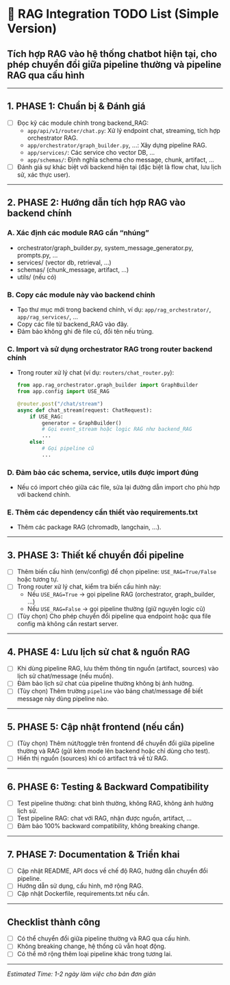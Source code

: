 # 🚀 RAG Integration TODO List (Simple Version)
## Tích hợp RAG vào hệ thống chatbot hiện tại, cho phép chuyển đổi giữa pipeline thường và pipeline RAG qua cấu hình

---

## 1. PHASE 1: Chuẩn bị & Đánh giá
- [ ] Đọc kỹ các module chính trong backend_RAG:
  - `app/api/v1/router/chat.py`: Xử lý endpoint chat, streaming, tích hợp orchestrator RAG.
  - `app/orchestrator/graph_builder.py`, ...: Xây dựng pipeline RAG.
  - `app/services/`: Các service cho vector DB, ...
  - `app/schemas/`: Định nghĩa schema cho message, chunk, artifact, ...
- [ ] Đánh giá sự khác biệt với backend hiện tại (đặc biệt là flow chat, lưu lịch sử, xác thực user).

---

## 2. PHASE 2: Hướng dẫn tích hợp RAG vào backend chính

### **A. Xác định các module RAG cần “nhúng”**
- orchestrator/graph_builder.py, system_message_generator.py, prompts.py, ...
- services/ (vector db, retrieval, ...)
- schemas/ (chunk_message, artifact, ...)
- utils/ (nếu có)

### **B. Copy các module này vào backend chính**
- Tạo thư mục mới trong backend chính, ví dụ: `app/rag_orchestrator/`, `app/rag_services/`, ...
- Copy các file từ backend_RAG vào đây.
- Đảm bảo không ghi đè file cũ, đổi tên nếu trùng.

### **C. Import và sử dụng orchestrator RAG trong router backend chính**
- Trong router xử lý chat (ví dụ: `routers/chat_router.py`):
  ```python
  from app.rag_orchestrator.graph_builder import GraphBuilder
  from app.config import USE_RAG

  @router.post("/chat/stream")
  async def chat_stream(request: ChatRequest):
      if USE_RAG:
          generator = GraphBuilder()
          # Gọi event_stream hoặc logic RAG như backend_RAG
          ...
      else:
          # Gọi pipeline cũ
          ...
  ```

### **D. Đảm bảo các schema, service, utils được import đúng**
- Nếu có import chéo giữa các file, sửa lại đường dẫn import cho phù hợp với backend chính.

### **E. Thêm các dependency cần thiết vào requirements.txt**
- Thêm các package RAG (chromadb, langchain, ...).

---

## 3. PHASE 3: Thiết kế chuyển đổi pipeline
- [ ] Thêm biến cấu hình (env/config) để chọn pipeline: `USE_RAG=True/False` hoặc tương tự.
- [ ] Trong router xử lý chat, kiểm tra biến cấu hình này:
  - Nếu `USE_RAG=True` → gọi pipeline RAG (orchestrator, graph_builder, ...)
  - Nếu `USE_RAG=False` → gọi pipeline thường (giữ nguyên logic cũ)
- [ ] (Tùy chọn) Cho phép chuyển đổi pipeline qua endpoint hoặc qua file config mà không cần restart server.

---

## 4. PHASE 4: Lưu lịch sử chat & nguồn RAG
- [ ] Khi dùng pipeline RAG, lưu thêm thông tin nguồn (artifact, sources) vào lịch sử chat/message (nếu muốn).
- [ ] Đảm bảo lịch sử chat của pipeline thường không bị ảnh hưởng.
- [ ] (Tùy chọn) Thêm trường `pipeline` vào bảng chat/message để biết message này dùng pipeline nào.

---

## 5. PHASE 5: Cập nhật frontend (nếu cần)
- [ ] (Tùy chọn) Thêm nút/toggle trên frontend để chuyển đổi giữa pipeline thường và RAG (gửi kèm mode lên backend hoặc chỉ dùng cho test).
- [ ] Hiển thị nguồn (sources) khi có artifact trả về từ RAG.

---

## 6. PHASE 6: Testing & Backward Compatibility
- [ ] Test pipeline thường: chat bình thường, không RAG, không ảnh hưởng lịch sử.
- [ ] Test pipeline RAG: chat với RAG, nhận được nguồn, artifact, ...
- [ ] Đảm bảo 100% backward compatibility, không breaking change.

---

## 7. PHASE 7: Documentation & Triển khai
- [ ] Cập nhật README, API docs về chế độ RAG, hướng dẫn chuyển đổi pipeline.
- [ ] Hướng dẫn sử dụng, cấu hình, mở rộng RAG.
- [ ] Cập nhật Dockerfile, requirements.txt nếu cần.

---

## Checklist thành công
- [ ] Có thể chuyển đổi giữa pipeline thường và RAG qua cấu hình.
- [ ] Không breaking change, hệ thống cũ vẫn hoạt động.
- [ ] Có thể mở rộng thêm loại pipeline khác trong tương lai.

---

*Estimated Time: 1-2 ngày làm việc cho bản đơn giản* 